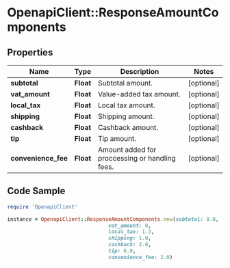 # OpenapiClient::ResponseAmountComponents

## Properties

Name | Type | Description | Notes
------------ | ------------- | ------------- | -------------
**subtotal** | **Float** | Subtotal amount. | [optional] 
**vat_amount** | **Float** | Value-added tax amount. | [optional] 
**local_tax** | **Float** | Local tax amount. | [optional] 
**shipping** | **Float** | Shipping amount. | [optional] 
**cashback** | **Float** | Cashback amount. | [optional] 
**tip** | **Float** | Tip amount. | [optional] 
**convenience_fee** | **Float** | Amount added for proccessing or handling fees. | [optional] 

## Code Sample

```ruby
require 'OpenapiClient'

instance = OpenapiClient::ResponseAmountComponents.new(subtotal: 8.0,
                                 vat_amount: 0,
                                 local_tax: 1.3,
                                 shipping: 1.0,
                                 cashback: 2.0,
                                 tip: 6.0,
                                 convenience_fee: 2.0)
```


